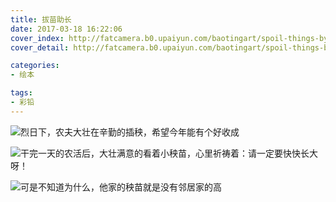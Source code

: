 ```yaml
---
title: 拔苗助长
date: 2017-03-18 16:22:06
cover_index: http://fatcamera.b0.upaiyun.com/baotingart/spoil-things-by-excessive-enthusiasm/stbee06-500x500.jpg
cover_detail: http://fatcamera.b0.upaiyun.com/baotingart/spoil-things-by-excessive-enthusiasm/stbee-ring-1300x500.jpg

categories:
- 绘本

tags:
- 彩铅
---
```


![烈日下，农夫大壮在辛勤的插秧，希望今年能有个好收成](http://fatcamera.b0.upaiyun.com/baotingart/spoil-things-by-excessive-enthusiasm/stbee01-960.jpg)

![干完一天的农活后，大壮满意的看着小秧苗，心里祈祷着：请一定要快快长大呀！](http://fatcamera.b0.upaiyun.com/baotingart/spoil-things-by-excessive-enthusiasm/stbee02-960.jpg)

![可是不知道为什么，他家的秧苗就是没有邻居家的高](http://fatcamera.b0.upaiyun.com/baotingart/spoil-things-by-excessive-enthusiasm/stbee03-960.jpg)

